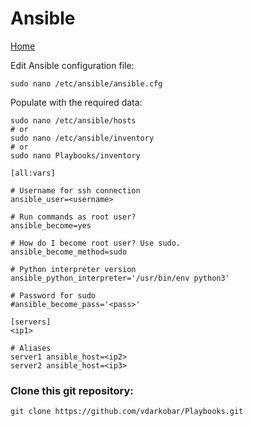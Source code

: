 # Ansible
  
<p align="left">
  <a href="https://github.com/vdarkobar/Home_Lab">Home</a>
</p>  
  
Edit Ansible configuration file:
```
sudo nano /etc/ansible/ansible.cfg
```
  
Populate with the required data:
```
sudo nano /etc/ansible/hosts
# or
sudo nano /etc/ansible/inventory
# or
sudo nano Playbooks/inventory
```
```
[all:vars]

# Username for ssh connection
ansible_user=<username>

# Run commands as root user?
ansible_become=yes

# How do I become root user? Use sudo.
ansible_become_method=sudo

# Python interpreter version
ansible_python_interpreter='/usr/bin/env python3'

# Password for sudo
#ansible_become_pass='<pass>'

[servers]
<ip1>

# Aliases
server1 ansible_host=<ip2>
server2 ansible_host=<ip3>
```
  
### Clone this git repository:
```
git clone https://github.com/vdarkobar/Playbooks.git
```
